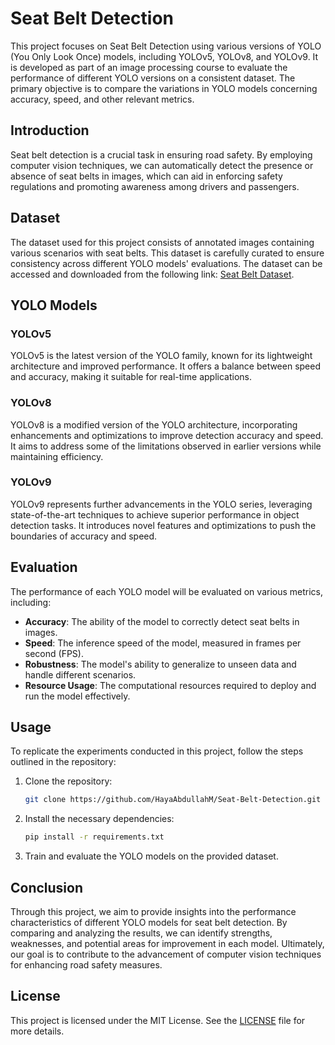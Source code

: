 # Seat Belt Detection

This project focuses on Seat Belt Detection using various versions of YOLO (You Only Look Once) models, including YOLOv5, YOLOv8, and YOLOv9. It is developed as part of an image processing course to evaluate the performance of different YOLO versions on a consistent dataset. The primary objective is to compare the variations in YOLO models concerning accuracy, speed, and other relevant metrics.

## Introduction

Seat belt detection is a crucial task in ensuring road safety. By employing computer vision techniques, we can automatically detect the presence or absence of seat belts in images, which can aid in enforcing safety regulations and promoting awareness among drivers and passengers.

## Dataset

The dataset used for this project consists of annotated images containing various scenarios with seat belts. This dataset is carefully curated to ensure consistency across different YOLO models' evaluations. The dataset can be accessed and downloaded from the following link: [Seat Belt Dataset](https://universe.roboflow.com/fay-regu8/seat_belt-iauiy).

## YOLO Models

### YOLOv5
YOLOv5 is the latest version of the YOLO family, known for its lightweight architecture and improved performance. It offers a balance between speed and accuracy, making it suitable for real-time applications.

### YOLOv8
YOLOv8 is a modified version of the YOLO architecture, incorporating enhancements and optimizations to improve detection accuracy and speed. It aims to address some of the limitations observed in earlier versions while maintaining efficiency.

### YOLOv9
YOLOv9 represents further advancements in the YOLO series, leveraging state-of-the-art techniques to achieve superior performance in object detection tasks. It introduces novel features and optimizations to push the boundaries of accuracy and speed.

## Evaluation

The performance of each YOLO model will be evaluated on various metrics, including:

- **Accuracy**: The ability of the model to correctly detect seat belts in images.
- **Speed**: The inference speed of the model, measured in frames per second (FPS).
- **Robustness**: The model's ability to generalize to unseen data and handle different scenarios.
- **Resource Usage**: The computational resources required to deploy and run the model effectively.

## Usage

To replicate the experiments conducted in this project, follow the steps outlined in the repository:

1. Clone the repository:
   ```bash
   git clone https://github.com/HayaAbdullahM/Seat-Belt-Detection.git
   ```

2. Install the necessary dependencies:
   ```bash
   pip install -r requirements.txt
   ```

3. Train and evaluate the YOLO models on the provided dataset.

## Conclusion

Through this project, we aim to provide insights into the performance characteristics of different YOLO models for seat belt detection. By comparing and analyzing the results, we can identify strengths, weaknesses, and potential areas for improvement in each model. Ultimately, our goal is to contribute to the advancement of computer vision techniques for enhancing road safety measures.

## License

This project is licensed under the MIT License. See the [LICENSE](LICENSE) file for more details.

